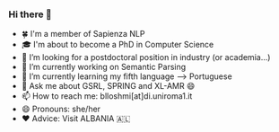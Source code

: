 ### Hi there 👋

- :four_leaf_clover: I'm a member of Sapienza NLP
- :mortar_board: I'm about to become a PhD in Computer Science 
- 🤔 I’m looking for a postdoctoral position in industry (or academia...)
- 🔭 I’m currently working on Semantic Parsing
- 🌱 I’m currently learning my fifth language --> Portuguese
- 💬 Ask me about GSRL, SPRING and XL-AMR 😄
- 📫 How to reach me: blloshmi[at]di.uniroma1.it
- 😄 Pronouns: she/her
- :heart: Advice: Visit ALBANIA 🇦🇱 
<!--
**rexhinab/rexhinab** is a ✨ _special_ ✨ repository because its `README.md` (this file) appears on your GitHub profile.

Here are some ideas to get you started:

- 🔭 I’m currently working on ...
- 🌱 I’m currently learning ...
- 👯 I’m looking to collaborate on ...
- 🤔 I’m looking for help with ...
- 💬 Ask me about ...
- 📫 How to reach me: ...
- 😄 Pronouns: ...
- ⚡ Fun fact: ...
-->
